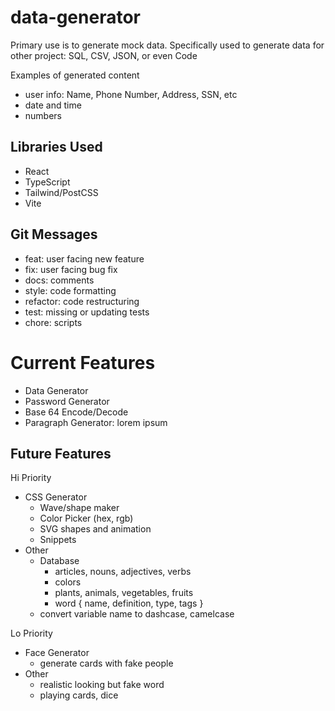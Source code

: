 # data-generator
Primary use is to generate mock data.
Specifically used to generate data for other project: SQL, CSV, JSON, or even Code

Examples of generated content
- user info: Name, Phone Number, Address, SSN, etc
- date and time
- numbers

## Libraries Used
- React
- TypeScript
- Tailwind/PostCSS
- Vite

## Git Messages
- feat: user facing new feature
- fix: user facing bug fix
- docs: comments
- style: code formatting
- refactor: code restructuring
- test: missing or updating tests
- chore: scripts

# Current Features
- Data Generator
- Password Generator
- Base 64 Encode/Decode
- Paragraph Generator: lorem ipsum

## Future Features
Hi Priority
- CSS Generator
  - Wave/shape maker
  - Color Picker (hex, rgb)
  - SVG shapes and animation
  - Snippets
- Other
  - Database 
    - articles, nouns, adjectives, verbs
    - colors
    - plants, animals, vegetables, fruits 
    - word { name, definition, type, tags }
  - convert variable name to dashcase, camelcase

Lo Priority
- Face Generator
  - generate cards with fake people
- Other
  - realistic looking but fake word
  - playing cards, dice